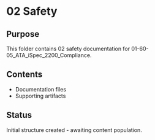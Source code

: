 # 02 Safety

## Purpose
This folder contains 02 safety documentation for 01-60-05_ATA_iSpec_2200_Compliance.

## Contents
- Documentation files
- Supporting artifacts

## Status
Initial structure created - awaiting content population.
